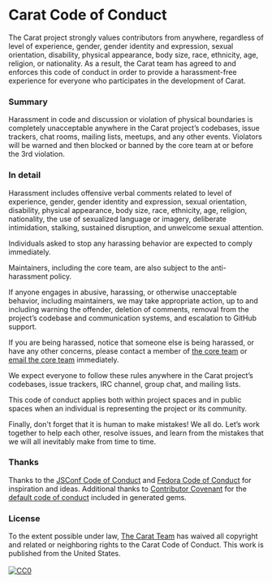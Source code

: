 # Carat Code of Conduct

The Carat project strongly values contributors from anywhere, regardless of level of experience, gender, gender identity and expression, sexual orientation, disability, physical appearance, body size, race, ethnicity, age, religion, or nationality. As a result, the Carat team has agreed to and enforces this code of conduct in order to provide a harassment-free experience for everyone who participates in the development of Carat.

### Summary

Harassment in code and discussion or violation of physical boundaries is completely unacceptable anywhere in the Carat project’s codebases, issue trackers, chat rooms, mailing lists, meetups, and any other events. Violators will be warned and then blocked or banned by the core team at or before the 3rd violation.

### In detail

Harassment includes offensive verbal comments related to level of experience, gender, gender identity and expression, sexual orientation, disability, physical appearance, body size, race, ethnicity, age, religion, nationality, the use of sexualized language or imagery, deliberate intimidation, stalking, sustained disruption, and unwelcome sexual attention.

Individuals asked to stop any harassing behavior are expected to comply immediately.

Maintainers, including the core team, are also subject to the anti-harassment policy.

If anyone engages in abusive, harassing, or otherwise unacceptable behavior, including maintainers, we may take appropriate action, up to and including warning the offender, deletion of comments, removal from the project’s codebase and communication systems, and escalation to GitHub support.

If you are being harassed, notice that someone else is being harassed, or have any other concerns, please contact a member of [the core team](http://carat.io/contributors.html) or [email the core team](mailto:team@carat.io) immediately.

We expect everyone to follow these rules anywhere in the Carat project’s codebases, issue trackers, IRC channel, group chat, and mailing lists.

This code of conduct applies both within project spaces and in public spaces when an individual is representing the project or its community.

Finally, don't forget that it is human to make mistakes! We all do. Let’s work together to help each other, resolve issues, and learn from the mistakes that we will all inevitably make from time to time.


### Thanks

Thanks to the [JSConf Code of Conduct](http://jsconf.com/codeofconduct.html) and [Fedora Code of Conduct](http://fedoraproject.org/code-of-conduct) for inspiration and ideas. Additional thanks to [Contributor Covenant](http://contributor-covenant.org) for the [default code of conduct](https://github.com/caratrb/carat/blob/master/lib/carat/templates/newgem/CODE_OF_CONDUCT.md.tt) included in generated gems.


### License

<p class="license" xmlns:dct="http://purl.org/dc/terms/" xmlns:vcard="http://www.w3.org/2001/vcard-rdf/3.0#">
  To the extent possible under law, <a rel="dct:publisher" href="http://carat.io">The Carat Team</a> has waived all copyright and related or neighboring rights to the <span property="dct:title">Carat Code of Conduct</span>. This work is published from the <span property="vcard:Country" datatype="dct:ISO3166" content="US" about="http://carat.io">United States.</span>
  <br>
  <br>
  <a rel="license" href="http://creativecommons.org/publicdomain/zero/1.0/">
    <img src="http://i.creativecommons.org/p/zero/1.0/88x31.png" style="border-style: none;" alt="CC0">
  </a>
</p>
